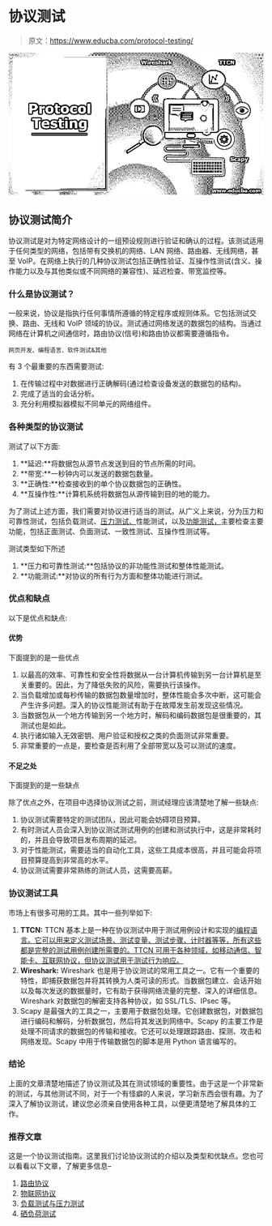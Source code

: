 # 协议测试

> 原文：<https://www.educba.com/protocol-testing/>

![Protocol Testing](img/4233121083e4dbf59b2d1f0fc1844452.png)



## 协议测试简介

协议测试是对为特定网络设计的一组预设规则进行验证和确认的过程。该测试适用于任何类型的网络，包括带有交换机的网络、LAN 网络、路由器、无线网络，甚至 VoIP。在网络上执行的几种协议测试包括正确性验证、互操作性测试(含义、操作能力以及与其他类似或不同网络的兼容性)、延迟检查、带宽监控等。

### 什么是协议测试？

一般来说，协议是指执行任何事情所遵循的特定程序或规则体系。它包括测试交换、路由、无线和 VoIP 领域的协议。测试通过网络发送的数据包的结构。当通过网络在计算机之间通信时，路由协议(信号)和路由协议都需要遵循指令。

<small>网页开发、编程语言、软件测试&其他</small>

有 3 个最重要的东西需要测试:

1.  在传输过程中对数据进行正确解码(通过检查设备发送的数据包的结构)。
2.  完成了适当的会话分析。
3.  充分利用模拟器模拟不同单元的网络组件。

### 各种类型的协议测试

测试了以下方面:

1.  **延迟:**将数据包从源节点发送到目的节点所需的时间。
2.  **带宽:**一秒钟内可以发送的数据包数量。
3.  **正确性:**检查接收到的单个协议数据包的正确性。
4.  **互操作性:**计算机系统将数据包从源传输到目的地的能力。

为了测试上述方面，我们需要对协议进行适当的测试。从广义上来说，分为压力和可靠性测试，包括负载测试、[压力测试、](https://www.educba.com/what-is-stress-testing/)性能测试，以及[功能测试，](https://www.educba.com/what-is-functional-testing/)主要检查主要功能，包括正面测试、负面测试、一致性测试、互操作性测试等。

测试类型如下所述

1.  **压力和可靠性测试:**包括协议的非功能性测试和整体性能测试。
2.  **功能测试:**对协议的所有行为方面和整体功能进行测试。

### 优点和缺点

以下是优点和缺点:

#### 优势

下面提到的是一些优点

1.  以最高的效率、可靠性和安全性将数据从一台计算机传输到另一台计算机是至关重要的。因此，为了降低失败的风险，需要执行该操作。
2.  当负载增加或每秒传输的数据包数量增加时，整体性能会多次中断，这可能会产生许多问题。深入的协议性能测试有助于在故障发生前发现这些情况。
3.  当数据包从一个地方传输到另一个地方时，解码和编码数据包是很重要的，其测试也是如此。
4.  执行诸如输入无效密钥、用户验证和授权之类的负面测试非常重要。
5.  非常重要的一点是，要检查是否利用了全部带宽以及可以测试的速度。

#### 不足之处

下面提到的是一些缺点

除了优点之外，在项目中选择协议测试之前，测试经理应该清楚地了解一些缺点:

1.  协议测试需要特定的测试团队，因此可能会妨碍项目预算。
2.  有时测试人员会深入到协议测试测试用例的创建和测试执行中，这是非常耗时的，并且会导致项目发布周期的延迟。
3.  对于性能测试，需要适当的自动化工具，这些工具成本很高，并且可能会将项目预算提高到非常高的水平。
4.  协议测试需要非常熟练的测试人员，这需要高薪。

### 协议测试工具

市场上有很多可用的工具。其中一些列举如下:

1.  **TTCN:** TTCN 基本上是一种在协议测试中用于测试用例设计和实现的[编程语言。它可以用来定义测试场景、测试变量、测试步骤、计时器等等，所有这些都是完整的测试用例创建所需要的。TTCN 可用于各种领域，如移动通信、智能卡、互联网协议，但协议测试用于测试行为响应。](https://www.educba.com/what-is-a-programming-language/)
2.  **Wireshark:** Wireshark 也是用于协议测试的常用工具之一。它有一个重要的特性，即捕获数据包并将其转换为人类可读的形式。当数据包建立、会话开始以及每次发送的数据量时，它有助于获得网络流量的完整、深入的详细信息。Wireshark 对数据包的解密支持各种协议，如 SSL/TLS、IPsec 等。
3.  Scapy 是最强大的工具之一，主要用于数据包处理。它创建数据包，对数据包进行编码和解码，分析数据包，然后将其发送到网络中。Scapy 的主要工作是处理不同请求的数据包的传输和接收。它还可以处理跟踪路由、探测、攻击和网络发现。Scapy 中用于传输数据包的脚本是用 Python 语言编写的。

### 结论

上面的文章清楚地描述了协议测试及其在测试领域的重要性。由于这是一个非常新的测试，与其他测试不同，对于一个有怪癖的人来说，学习新东西会很有趣。为了深入了解协议测试，建议您必须亲自使用各种工具，以便更清楚地了解具体的工作。

### 推荐文章

这是一个协议测试指南。这里我们讨论协议测试的介绍以及类型和优缺点。您也可以看看以下文章，了解更多信息–

1.  [路由协议](https://www.educba.com/routing-protocol/)
2.  [物联网协议](https://www.educba.com/iot-protocols/)
3.  [负载测试与压力测试](https://www.educba.com/load-testing-vs-stress-testing/)
4.  [硒负荷测试](https://www.educba.com/selenium-load-testing/)





